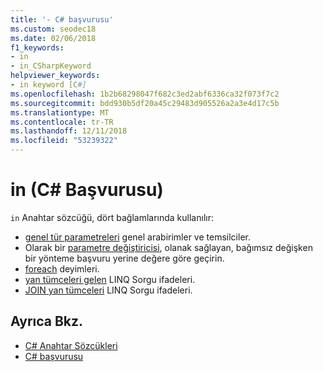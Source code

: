```yaml
---
title: '- C# başvurusu'
ms.custom: seodec18
ms.date: 02/06/2018
f1_keywords:
- in
- in_CSharpKeyword
helpviewer_keywords:
- in keyword [C#]
ms.openlocfilehash: 1b2b68298047f682c3ed2abf6336ca32f073f7c2
ms.sourcegitcommit: bdd930b5df20a45c29483d905526a2a3e4d17c5b
ms.translationtype: MT
ms.contentlocale: tr-TR
ms.lasthandoff: 12/11/2018
ms.locfileid: "53239322"
---
```

# <a name="in-c-reference"></a>in (C# Başvurusu)

`in` Anahtar sözcüğü, dört bağlamlarında kullanılır:  
  
- [genel tür parametreleri](in-generic-modifier.md) genel arabirimler ve temsilciler.
- Olarak bir [parametre değiştiricisi](in-parameter-modifier.md), olanak sağlayan, bağımsız değişken bir yönteme başvuru yerine değere göre geçirin.
- [foreach](foreach-in.md) deyimleri.
- [yan tümceleri gelen](from-clause.md) LINQ Sorgu ifadeleri.
- [JOIN yan tümceleri](join-clause.md) LINQ Sorgu ifadeleri.
  
## <a name="see-also"></a>Ayrıca Bkz.

- [C# Anahtar Sözcükleri](index.md)  
- [C# başvurusu](../index.md)
